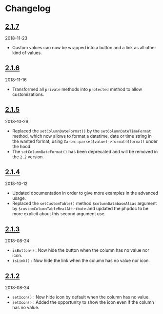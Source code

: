 # Changelog

## [2.1.7](https://github.com/Okipa/laravel-bootstrap-table-list/releases/tag/2.1.7)
2018-11-23
- Custom values can now be wrapped into a button and a link as all other kind of values.

## [2.1.6](https://github.com/Okipa/laravel-bootstrap-table-list/releases/tag/2.1.6)
2018-11-16
- Transformed all `private` methods into `protected` method to allow customizations.

## [2.1.5](https://github.com/Okipa/laravel-bootstrap-table-list/releases/tag/2.1.5)
2018-10-26
- Replaced the `setColumnDateFormat()` by the `setColumnDateTimeFormat` method, which now allows to format a datetime, date or time string in the wanted format, using `Carbn::parse($value)->format($format)` under the hood.
- The `setColumnDateFormat()` has been deprecated and will be removed in the `2.2` version.

## [2.1.4](https://github.com/Okipa/laravel-bootstrap-table-list/releases/tag/2.1.4)
2018-10-12
- Updated documentation in order to give more examples in the advanced usage.
- Replaced the `setCustomTable()` method `$columnDatabaseAlias` argument by `$customColumnTableRealAttribute` and updated the phpdoc to be more explicit about this second argument use.

## [2.1.3](https://github.com/Okipa/laravel-bootstrap-table-list/releases/tag/2.1.3)
2018-08-24
- `isButton()` : Now hide the button when the column has no value nor icon.
- `isLink()` : Now hide the link when the column has no value nor icon.

## [2.1.2](https://github.com/Okipa/laravel-bootstrap-table-list/releases/tag/2.1.2)
2018-08-24
- `setIcon()` : Now hide icon by default when the column has no value.
- `setIcon()` : Added the opportunity to show the icon even if the column has no value. 
